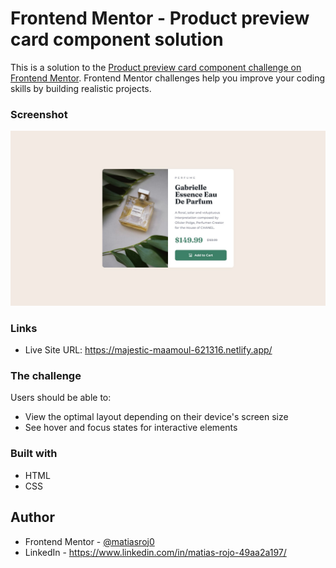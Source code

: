 # Frontend Mentor - Product preview card component solution

This is a solution to the [Product preview card component challenge on Frontend Mentor](https://www.frontendmentor.io/challenges/product-preview-card-component-GO7UmttRfa). Frontend Mentor challenges help you improve your coding skills by building realistic projects. 

### Screenshot

![](./design/desktop-design.jpg)

### Links

- Live Site URL: https://majestic-maamoul-621316.netlify.app/

### The challenge

Users should be able to:

- View the optimal layout depending on their device's screen size
- See hover and focus states for interactive elements

### Built with

- HTML
- CSS

## Author

- Frontend Mentor - [@matiasroj0](https://www.frontendmentor.io/profile/matiasroj0)
- LinkedIn - https://www.linkedin.com/in/matias-rojo-49aa2a197/
